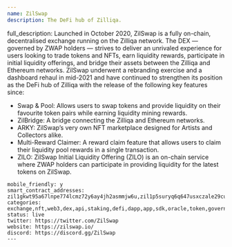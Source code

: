 ```yaml
---
name: ZilSwap
description: The DeFi hub of Zilliqa.
```
full_description: 
Launched in October 2020, ZilSwap is a fully on-chain, decentralised exchange running on the Zilliqa network. The DEX — governed by ZWAP holders — strives to deliver an unrivaled experience for users looking to trade tokens and NFTs, earn liquidity rewards, participate in initial liquidity offerings, and bridge their assets between the Zilliqa and Ethereum networks.
ZilSwap underwent a rebranding exercise and a dashboard rehaul in mid-2021 and have continued to strengthen its position as the DeFi hub of Zilliqa with the release of the following key features since: 
- Swap & Pool: Allows users to swap tokens and provide liquidity on their favourite token pairs while earning liquidity mining rewards.
- ZilBridge: A bridge connecting the Zilliqa and Ethereum networks.
- ARKY: ZilSwap’s very own NFT marketplace designed for Artists and Collectors alike.
- Multi-Reward Claimer: A reward claim feature that allows users to claim their liquidity pool rewards in a single transaction.
- ZILO: ZilSwap Initial Liquidity Offering (ZILO) is an on-chain service where ZWAP holders can participate in providing liquidity for the latest tokens on ZilSwap.
```
mobile_friendly: y
smart_contract_addresses: zil1gkwt95a67lnpe774lcmz72y6ay4jh2asmmjw6u,zil1p5suryq6q647usxczale29cu3336hhp376c627
categories: exchange,nft,web3,dex,api,staking,defi,dapp,app,sdk,oracle,token,governance,dao,infra
status: live
twitter: https://twitter.com/ZilSwap
website: https://zilswap.io/
discord: https://discord.gg/ZilSwap
---
```

